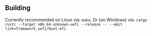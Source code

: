 ## Building

Currently recommended on Linux via: `make`.
Or (on Windows) via: `cargo rustc --target x86_64-unknown-uefi --release -- --emit link=framework_uefi/boot.efi`
